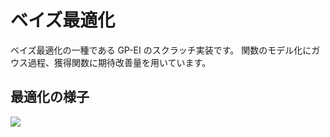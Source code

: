 # ベイズ最適化

ベイズ最適化の一種である GP-EI のスクラッチ実装です。
関数のモデル化にガウス過程、獲得関数に期待改善量を用いています。

## 最適化の様子

![](./notebooks/gpei.gif)
